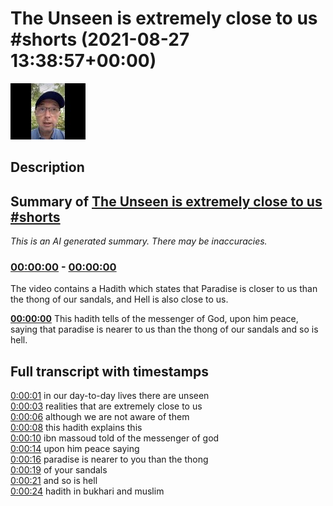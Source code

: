 # The Unseen is extremely close to us #shorts (2021-08-27 13:38:57+00:00)

![alt The Unseen is extremely close to us #shorts](c_EqjmTB9VE.jpg "The Unseen is extremely close to us #shorts")

## Description



## Summary of [The Unseen is extremely close to us #shorts](https://www.youtube.com/watch?v=c_EqjmTB9VE)


*This is an AI generated summary. There may be inaccuracies. [](/)*

### [00:00:00](https://www.youtube.com/watch?v=c_EqjmTB9VE&t=0) - [00:00:00](https://www.youtube.com/watch?v=c_EqjmTB9VE&t=0)

The video contains a Hadith which states that Paradise is closer to us than the thong of our sandals, and Hell is also close to us.

**[00:00:00](https://www.youtube.com/watch?v=c_EqjmTB9VE&t=0)** This hadith tells of the messenger of God, upon him peace, saying that paradise is nearer to us than the thong of our sandals and so is hell.

## Full transcript with timestamps

[0:00:01](https://youtu.be/c_EqjmTB9VE?t=1) in our day-to-day lives there are unseen  
[0:00:03](https://youtu.be/c_EqjmTB9VE?t=3) realities that are extremely close to us  
[0:00:06](https://youtu.be/c_EqjmTB9VE?t=6) although we are not aware of them  
[0:00:08](https://youtu.be/c_EqjmTB9VE?t=8) this hadith explains this  
[0:00:10](https://youtu.be/c_EqjmTB9VE?t=10) ibn massoud told of the messenger of god  
[0:00:14](https://youtu.be/c_EqjmTB9VE?t=14) upon him peace saying  
[0:00:16](https://youtu.be/c_EqjmTB9VE?t=16) paradise is nearer to you than the thong  
[0:00:19](https://youtu.be/c_EqjmTB9VE?t=19) of your sandals  
[0:00:21](https://youtu.be/c_EqjmTB9VE?t=21) and so is hell  
[0:00:24](https://youtu.be/c_EqjmTB9VE?t=24) hadith in bukhari and muslim  
